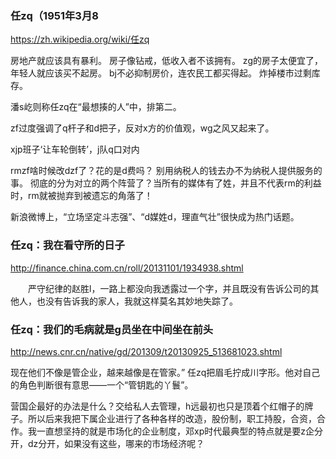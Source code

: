 ### 任zq（1951年3月8
https://zh.wikipedia.org/wiki/任zq

房地产就应该具有暴利。
房子像钻戒，低收入者不该拥有。
zg的房子太便宜了，年轻人就应该买不起房。
bj不必抑制房价，连农民工都买得起。
炸掉楼市过剩库存。

潘s屹则称任zq在“最想揍的人”中，排第二。

zf过度强调了q杆子和d把子，反对x方的价值观，wg之风又起来了。

xjp班子‘让车轮倒转’，j队q口对内

rmzf啥时候改dzf了？花的是d费吗？
别用纳税人的钱去办不为纳税人提供服务的事。
彻底的分为对立的两个阵营了？当所有的媒体有了姓，并且不代表rm的利益时，rm就被抛弃到被遗忘的角落了！

新浪微博上，“立场坚定斗志强”、“d媒姓d，理直气壮”很快成为热门话题。

### 任zq：我在看守所的日子
http://finance.china.com.cn/roll/20131101/1934938.shtml

　　严守纪律的赵胜l，一路上都没向我透露过一个字，并且既没有告诉公司的其他人，也没有告诉我的家人，我就这样莫名其妙地失踪了。

### 任zq：我们的毛病就是g员坐在中间坐在前头
http://news.cnr.cn/native/gd/201309/t20130925_513681023.shtml

现在他们不像是管企业，越来越像是在管家。” 任zq把眉毛拧成川字形。他对自己的角色判断很有意思——一个“管钥匙的丫鬟”。

营国企最好的办法是什么？交给私人去管理，h远最初也只是顶着个红帽子的牌子。所以后来我把下属企业进行了各种各样的改造，股份制，职工持股，合资，合作。我一直想坚持的就是市场化的企业制度，邓xp时代最典型的特点就是要z企分开，dz分开，如果没有这些，哪来的市场经济呢？
